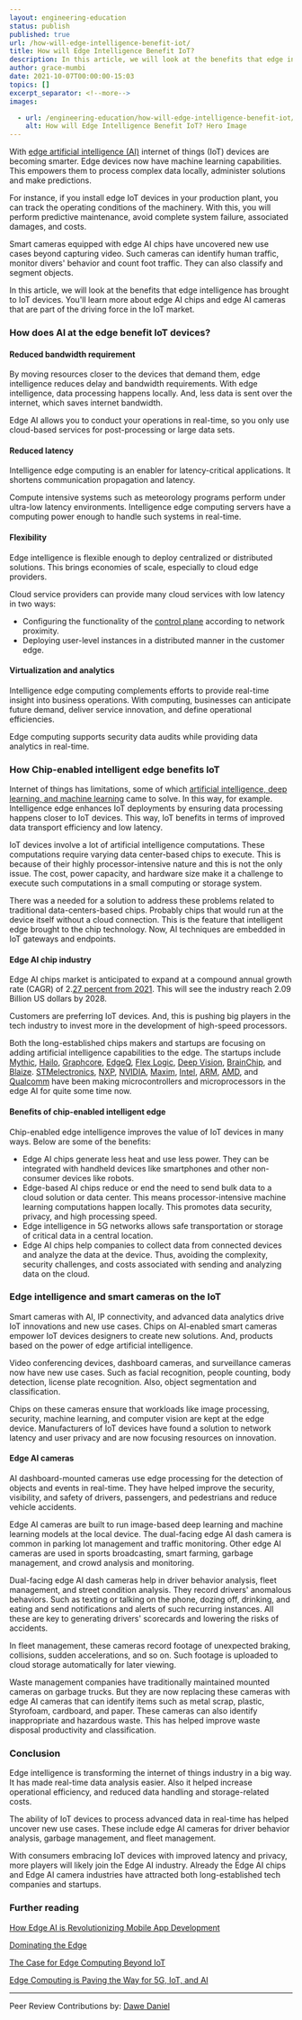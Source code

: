 ```yaml
---
layout: engineering-education
status: publish
published: true 
url: /how-will-edge-intelligence-benefit-iot/
title: How will Edge Intelligence Benefit IoT?
description: In this article, we will look at the benefits that edge intelligence has brought to IoT devices. We will learn more about edge AI chips and edge AI cameras that are part of the driving force in the IoT market.
author: grace-mumbi
date: 2021-10-07T00:00:00-15:03
topics: []
excerpt_separator: <!--more-->
images:

  - url: /engineering-education/how-will-edge-intelligence-benefit-iot/hero.jpg
    alt: How will Edge Intelligence Benefit IoT? Hero Image 
---
```

With [edge artificial intelligence (AI)](/engineering-education/edge-artificial-intelligence-and-mobile-development/) internet of things (IoT) devices are becoming smarter. Edge devices now have machine learning capabilities. This empowers them to process complex data locally, administer solutions and make predictions. 
<!--more-->
For instance, if you install edge IoT devices in your production plant, you can track the operating conditions of the machinery. With this, you will perform predictive maintenance, avoid complete system failure, associated damages, and costs.

Smart cameras equipped with edge AI chips have uncovered new use cases beyond capturing video. Such cameras can identify human traffic, monitor divers' behavior and count foot traffic. They can also classify and segment objects.

In this article, we will look at the benefits that edge intelligence has brought to IoT devices. You'll learn more about edge AI chips and edge AI cameras that are part of the driving force in the IoT market.

### How does AI at the edge benefit IoT devices?
#### Reduced bandwidth requirement
By moving resources closer to the devices that demand them, edge intelligence reduces delay and bandwidth requirements. With edge intelligence, data processing happens locally. And, less data is sent over the internet, which saves internet bandwidth. 

Edge AI allows you to conduct your operations in real-time, so you only use cloud-based services for post-processing or large data sets.

#### Reduced latency
Intelligence edge computing is an enabler for latency-critical applications. It shortens communication propagation and latency. 

Compute intensive systems such as meteorology programs perform under ultra-low latency environments. Intelligence edge computing servers have a computing power enough to handle such systems in real-time.

#### Flexibility
Edge intelligence is flexible enough to deploy centralized or distributed solutions. This brings economies of scale, especially to cloud edge providers. 

Cloud service providers can provide many cloud services with low latency in two ways:
- Configuring the functionality of the [control plane](https://www.techtarget.com/searchnetworking/definition/control-plane-CP#) according to network proximity.
- Deploying user-level instances in a distributed manner in the customer edge.

#### Virtualization and analytics
Intelligence edge computing complements efforts to provide real-time insight into business operations. With computing, businesses can anticipate future demand, deliver service innovation, and define operational efficiencies. 

Edge computing supports security data audits while providing data analytics in real-time.

### How Chip-enabled intelligent edge benefits IoT
Internet of things has limitations, some of which [artificial intelligence, deep learning, and machine learning](/engineering-education/differences-between-artificial-intelligence-machine-learning-and-deep-learning/) came to solve. In this way, for example. Intelligence edge enhances IoT deployments by ensuring data processing happens closer to IoT devices. This way, IoT benefits in terms of improved data transport efficiency and low latency.

IoT devices involve a lot of artificial intelligence computations. These computations require varying data center-based chips to execute. This is because of their highly processor-intensive nature and this is not the only issue. The cost, power capacity, and hardware size make it a challenge to execute such computations in a small computing or storage system.

There was a needed for a solution to address these problems related to traditional data-centers-based chips. Probably chips that would run at the device itself without a cloud connection. This is the feature that intelligent edge brought to the chip technology. Now, AI techniques are embedded in IoT gateways and endpoints.

#### Edge AI chip industry
Edge AI chips market is anticipated to expand at a compound annual growth rate (CAGR) of 2.[27 percent from 2021](https://www.verifiedmarketresearch.com/product/edge-artificial-intelligence-chips-market/). This will see the industry reach 2.09 Billion US dollars by 2028. 

Customers are preferring IoT devices. And, this is pushing big players in the tech industry to invest more in the development of high-speed processors.

Both the long-established chips makers and startups are focusing on adding artificial intelligence capabilities to the edge. The startups include [Mythic](https://www.mythic-ai.com/), [Hailo](https://hailo.ai/), [Graphcore](https://www.graphcore.ai/), [EdgeQ](https://edgeq.io/), [Flex Logic](https://flex-logix.com/), [Deep Vision](https://deepvision.io/), [BrainChip](https://brainchipinc.com/), and [Blaize](https://www.blaize.com/). [STMelectronics](https://www.st.com/content/st_com/en.html), [NXP](https://www.nxp.com/), [NVIDIA](https://www.nvidia.com/en-us/), [Maxim](https://www.maxim.com/), [Intel](https://www.intel.com/content/www/us/en/homepage.html), [ARM](https://www.arm.com/), [AMD](https://www.amd.com/en), and [Qualcomm](https://www.qualcomm.com/) have been making microcontrollers and microprocessors in the edge AI for quite some time now.

#### Benefits of chip-enabled intelligent edge
Chip-enabled edge intelligence improves the value of IoT devices in many ways. Below are some of the benefits:
- Edge AI chips generate less heat and use less power. They can be integrated with handheld devices like smartphones and other non-consumer devices like robots.
- Edge-based AI chips reduce or end the need to send bulk data to a cloud solution or data center. This means processor-intensive machine learning computations happen locally. This promotes data security, privacy, and high processing speed.
- Edge intelligence in 5G networks allows safe transportation or storage of critical data in a central location.
- Edge AI chips help companies to collect data from connected devices and analyze the data at the device. Thus, avoiding the complexity, security challenges, and costs associated with sending and analyzing data on the cloud.

### Edge intelligence and smart cameras on the IoT
Smart cameras with AI, IP connectivity, and advanced data analytics drive IoT innovations and new use cases. Chips on AI-enabled smart cameras empower IoT devices designers to create new solutions. And, products based on the power of edge artificial intelligence. 

Video conferencing devices, dashboard cameras, and surveillance cameras now have new use cases. Such as facial recognition, people counting, body detection, license plate recognition. Also, object segmentation and classification.

Chips on these cameras ensure that workloads like image processing, security, machine learning, and computer vision are kept at the edge device. Manufacturers of IoT devices have found a solution to network latency and user privacy and are now focusing resources on innovation.

#### Edge AI cameras
AI dashboard-mounted cameras use edge processing for the detection of objects and events in real-time. They have helped improve the security, visibility, and safety of drivers, passengers, and pedestrians and reduce vehicle accidents.

Edge AI cameras are built to run image-based deep learning and machine learning models at the local device. The dual-facing edge AI dash camera is common in parking lot management and traffic monitoring. Other edge AI cameras are used in sports broadcasting, smart farming, garbage management, and crowd analysis and monitoring.

Dual-facing edge AI dash cameras help in driver behavior analysis, fleet management, and street condition analysis. They record drivers' anomalous behaviors. Such as texting or talking on the phone, dozing off, drinking, and eating and send notifications and alerts of such recurring instances. All these are key to generating drivers' scorecards and lowering the risks of accidents.

In fleet management, these cameras record footage of unexpected braking, collisions, sudden accelerations, and so on. Such footage is uploaded to cloud storage automatically for later viewing.

Waste management companies have traditionally maintained mounted cameras on garbage trucks. But they are now replacing these cameras with edge AI cameras that can identify items such as metal scrap, plastic, Styrofoam, cardboard, and paper. These cameras can also identify inappropriate and hazardous waste. This has helped improve waste disposal productivity and classification.

### Conclusion
Edge intelligence is transforming the internet of things industry in a big way. It has made real-time data analysis easier. Also it helped increase operational efficiency, and reduced data handling and storage-related costs. 

The ability of IoT devices to process advanced data in real-time has helped uncover new use cases. These include edge AI cameras for driver behavior analysis, garbage management, and fleet management.

With consumers embracing IoT devices with improved latency and privacy, more players will likely join the Edge AI industry. Already the Edge AI chips and Edge AI camera industries have attracted both long-established tech companies and startups.

### Further reading
[How Edge AI is Revolutionizing Mobile App Development](/engineering-education/edge-artificial-intelligence-and-mobile-development/)

[Dominating the Edge](/blog/dominating-edge-compute/)

[The Case for Edge Computing Beyond IoT](/blog/edge-computing-beyond-iot/)

[Edge Computing is Paving the Way for 5G, IoT, and AI](/blog/edge-computing-5g-iot-ai/)

---
Peer Review Contributions by: [Dawe Daniel](/engineering-education/authors/dawe-daniel/)